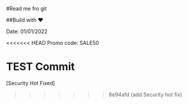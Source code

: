 #Read me fro git

##Build with ❤️

Date: 01/01/2022

<<<<<<< HEAD
Promo code: SALE50

TEST Commit
=======
[Security Hot Fixed]
>>>>>>> 8e94afd (add Security hot fix)

